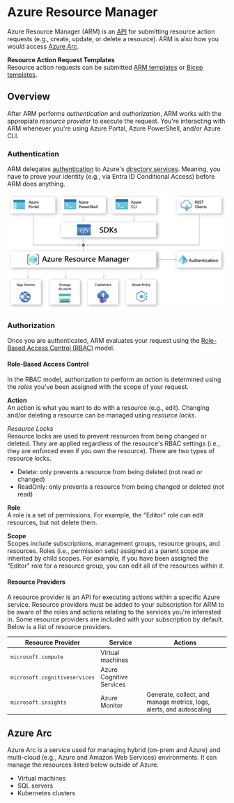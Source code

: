 # Azure Resource Manager
Azure Resource Manager (ARM) is an [API]() for submitting resource action requests (e.g., create, update, or delete a resource). ARM is also how you would access [Azure Arc](#azure-arc). 

**Resource Action Request Templates**  
Resource action requests can be submitted [ARM templates](/azure/infrastructure/logical/resource-manager/templates/README.md#arm-templates) or [Bicep templates](/azure/infrastructure/logical/resource-manager/templates/README.md#bicep-templates). 

## Overview
After ARM performs *authentication* and *authorization*, ARM works with the appropiate *resource provider* to execute the request. You're interacting with ARM whenever you're using Azure Portal, Azure PowerShell, and/or Azure CLI. 

### Authentication  
ARM delegates [authentication](/security/concepts/access-control/README.md) to Azure's [directory services](/azure/services/security/directory-services/README.md). Meaning, you have to prove your identity (e.g., via Entra ID Conditional Access) before ARM does anything. 

![resource-manager.jpg](/azure/infrastructure/logical/resource-manager/resource-manager.jpg)

### Authorization
Once you are authenticated, ARM evaluates your request using the [Role-Based Access Control (RBAC)](/security/concepts/access-control/README.md#role-based-access-control) model. 

#### Role-Based Access Control
In the RBAC model, authorization to perform an *action* is determined using the *roles* you've been assigned with the scope of your request. 

**Action**  
An action is what you want to do with a resource (e.g., edit). Changing and/or deleting a resource can be managed using *resource locks*. 

*Resource Locks*  
Resource locks are used to prevent resources from being changed or deleted. They are applied regardless of the resource's RBAC settings (i.e., they are enforced even if you own the resource). There are two types of resource locks. 
* Delete: only prevents a resource from being deleted (not read or changed) 
* ReadOnly: only prevents a resource from being changed or deleted (not read)

**Role**  
A role is a set of permissions. For example, the "Editor" role can edit resources, but not delete them. 

**Scope**  
Scopes include subscriptions, management groups, resource groups, and resources. Roles (i.e., permission sets) assigned at a parent scope are inherited by child scopes. For example, if you have been assigned the "Editor" role for a resource group, you can edit all of the resources within it. 

#### Resource Providers
A resource provider is an API for executing actions within a specific Azure service. Resource providers must be added to your subscription for ARM to be aware of the roles and actions relating to the services you're interested in. Some resource providers are included with your subscription by default. Below is a list of resource providers.  

| Resource Provider             | Service                  | Actions                                                              |
| ----------------------------- | ------------------------ | -------------------------------------------------------------------- | 
| `microsoft.compute`           | Virtual machines         |                                                                      |
| `microsoft.cognitiveservices` | Azure Cognitive Services |                                                                      |
| `microsoft.insights`          | Azure Monitor            | Generate, collect, and manage metrics, logs, alerts, and autoscaling |

## Azure Arc
Azure Arc is a service used for managing hybrid (on-prem and Azure) and multi-cloud (e.g., Azure and Amazon Web Services) environments. It can manage the resources listed below outside of Azure.
* Virtual machines
* SQL servers
* Kubernetes clusters